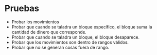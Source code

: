 # Pruebas

* Probar los movimientos
* Probar que cuando se taladra un bloque específico, el bloque suma la cantidad de dinero que corresponde.
* Probar que cuando se taladra un bloque, el bloque desaparece.
* Probar que los movimientos son dentro de rangos válidos.
* Probar que no se generan cosas fuera de rango.
